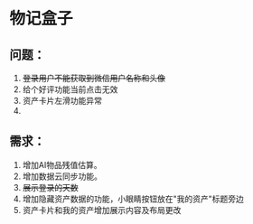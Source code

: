 # 物记盒子
## 问题：
1. ~~登录用户不能获取到微信用户名称和头像~~
2. 给个好评功能当前点击无效
3. 资产卡片左滑功能异常
4. 


## 需求：

1. 增加AI物品残值估算。
2. 增加数据云同步功能。
3. ~~展示登录的天数~~
4. 增加隐藏资产数据的功能，小眼睛按钮放在"我的资产"标题旁边
5. 资产卡片和我的资产增加展示内容及布局更改
